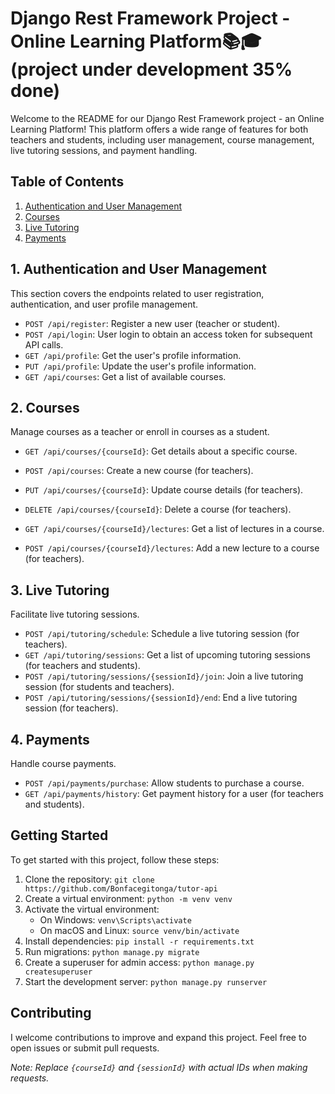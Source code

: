 # Django Rest Framework Project - Online Learning Platform📚🎓(project under development 35% done)

Welcome to the README for our Django Rest Framework project - an Online Learning Platform! This platform offers a wide range of features for both teachers and students, including user management, course management, live tutoring sessions, and payment handling.

## Table of Contents
1. [Authentication and User Management](#1-authentication-and-user-management)
2. [Courses](#2-courses)
3. [Live Tutoring](#3-live-tutoring)
4. [Payments](#4-payments)

## 1. Authentication and User Management
This section covers the endpoints related to user registration, authentication, and user profile management.

- `POST /api/register`: Register a new user (teacher or student).
- `POST /api/login`: User login to obtain an access token for subsequent API calls.
- `GET /api/profile`: Get the user's profile information.
- `PUT /api/profile`: Update the user's profile information.
- `GET /api/courses`: Get a list of available courses.

## 2. Courses
Manage courses as a teacher or enroll in courses as a student.

- `GET /api/courses/{courseId}`: Get details about a specific course.
- `POST /api/courses`: Create a new course (for teachers).
- `PUT /api/courses/{courseId}`: Update course details (for teachers).
- `DELETE /api/courses/{courseId}`: Delete a course (for teachers).

- `GET /api/courses/{courseId}/lectures`: Get a list of lectures in a course.
- `POST /api/courses/{courseId}/lectures`: Add a new lecture to a course (for teachers).

## 3. Live Tutoring
Facilitate live tutoring sessions.

- `POST /api/tutoring/schedule`: Schedule a live tutoring session (for teachers).
- `GET /api/tutoring/sessions`: Get a list of upcoming tutoring sessions (for teachers and students).
- `POST /api/tutoring/sessions/{sessionId}/join`: Join a live tutoring session (for students and teachers).
- `POST /api/tutoring/sessions/{sessionId}/end`: End a live tutoring session (for teachers).

## 4. Payments
Handle course payments.

- `POST /api/payments/purchase`: Allow students to purchase a course.
- `GET /api/payments/history`: Get payment history for a user (for teachers and students).

## Getting Started
To get started with this project, follow these steps:

1. Clone the repository: `git clone https://github.com/Bonfacegitonga/tutor-api`
2. Create a virtual environment: `python -m venv venv`
3. Activate the virtual environment:
    - On Windows: `venv\Scripts\activate`
    - On macOS and Linux: `source venv/bin/activate`
4. Install dependencies: `pip install -r requirements.txt`
5. Run migrations: `python manage.py migrate`
6. Create a superuser for admin access: `python manage.py createsuperuser`
7. Start the development server: `python manage.py runserver`

## Contributing
I welcome contributions to improve and expand this project. Feel free to open issues or submit pull requests.


*Note: Replace `{courseId}` and `{sessionId}` with actual IDs when making requests.* 
